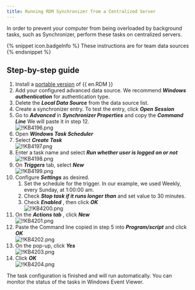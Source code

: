 ```yaml
---
title: Running RDM Synchronizer from a Centralized Server
---
```

In order to prevent your computer from being overloaded by background tasks, such as Synchronizer, perform these tasks on centralized servers.

{% snippet icon.badgeInfo %}
These instructions are for team data sources
{% endsnippet %}

## Step-by-step guide

1. Install a [portable version](/rdm/windows/installation/client/portable-usb/) of {{ en.RDM }}
1. Add your configured advanced data source. We recommend ***Windows authentication*** for authentication type.
1. Delete the ***Local Data Source*** from the data source list.
1. Create a synchronizer entry. To test the entry, click ***Open Session***
1. Go to ***Advanced*** in ***Synchronizer Properties*** and copy the ***Command Line*** We will paste it in step 12.  
![!!KB4196.png](https://webdevolutions.azureedge.net/docs/en/kb/KB4196.png)
1. Open ***Windows Task Scheduler***
1. Select ***Create Task***  
![!!KB4197.png](https://webdevolutions.azureedge.net/docs/en/kb/KB4197.png)
1. Enter a task name and select ***Run whether user is logged on or not***  
![!!KB4198.png](https://webdevolutions.azureedge.net/docs/en/kb/KB4198.png)
1. On ***Triggers*** tab, select ***New***  
![!!KB4199.png](https://webdevolutions.azureedge.net/docs/en/kb/KB4199.png)
1. Configure ***Settings*** as desired.
    1. Set the schedule for the trigger. In our example, we used Weekly, every Sunday, at 1:00:00 am.
    1. Check ***Stop task if it runs longer than*** and set value to 30 minutes.
    1. Check ***Enabled*** , then click ***OK***  
      ![!!KB4200.png](https://webdevolutions.azureedge.net/docs/en/kb/KB4200.png)  
1. On the ***Actions tab*** , click ***New***  
![!!KB4201.png](https://webdevolutions.azureedge.net/docs/en/kb/KB4201.png)
1. Paste the Command line copied in step 5 into ***Program/script*** and click ***OK***  
![!!KB4202.png](https://webdevolutions.azureedge.net/docs/en/kb/KB4202.png)
1. On the pop-up, click ***Yes***  
![!!KB4203.png](https://webdevolutions.azureedge.net/docs/en/kb/KB4203.png)
1. Click ***OK***  
![!!KB4204.png](https://webdevolutions.azureedge.net/docs/en/kb/KB4204.png)  

The task configuration is finished and will run automatically. You can monitor the status of the tasks in Windows Event Viewer.